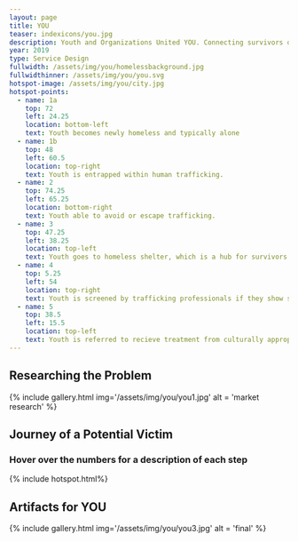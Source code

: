 ```yaml
---
layout: page
title: YOU
teaser: indexicons/you.jpg
description: Youth and Organizations United YOU. Connecting survivors of human trafficking to vital advocates.
year: 2019
type: Service Design
fullwidth: /assets/img/you/homelessbackground.jpg
fullwidthinner: /assets/img/you/you.svg
hotspot-image: /assets/img/you/city.jpg
hotspot-points:
  - name: 1a
    top: 72
    left: 24.25
    location: bottom-left
    text: Youth becomes newly homeless and typically alone
  - name: 1b
    top: 48
    left: 60.5
    location: top-right
    text: Youth is entrapped within human trafficking.
  - name: 2
    top: 74.25
    left: 65.25
    location: bottom-right
    text: Youth able to avoid or escape trafficking.
  - name: 3
    top: 47.25
    left: 38.25
    location: top-left
    text: Youth goes to homeless shelter, which is a hub for survivors via the YOU System.
  - name: 4
    top: 5.25
    left: 54
    location: top-right
    text: Youth is screened by trafficking professionals if they show signs of former trafficking.
  - name: 5
    top: 38.5
    left: 15.5
    location: top-left
    text: Youth is referred to recieve treatment from culturally appropriate advocates.
---
```

## Researching the Problem
{% include gallery.html img='/assets/img/you/you1.jpg' alt = 'market research' %}

## Journey of a Potential Victim
### Hover over the numbers for a description of each step
{% include hotspot.html%}

## Artifacts for YOU
{% include gallery.html img='/assets/img/you/you3.jpg' alt = 'final' %}

